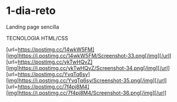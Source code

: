 # 1-dia-reto

Landing page sencilla

TECNOLOGIA 
HTML/CSS


[url=https://postimg.cc/14wkW5FM][img]https://i.postimg.cc/14wkW5FM/Screenshot-33.png[/img][/url] [url=https://postimg.cc/ykTwHQvZ][img]https://i.postimg.cc/ykTwHQvZ/Screenshot-34.png[/img][/url] [url=https://postimg.cc/YvqTq6sy][img]https://i.postimg.cc/YvqTq6sy/Screenshot-35.png[/img][/url] [url=https://postimg.cc/7f4pj8M4][img]https://i.postimg.cc/7f4pj8M4/Screenshot-36.png[/img][/url] 
